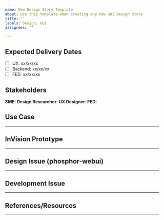 ```yaml
---
name: New Design Story Template
about: Use this template when creating any new GUI Design Story
title: ''
labels: Design, GUI
assignees: ''

---
```


## Expected Delivery Dates
- [ ] UX: xx/xx/xx
- [ ] Backend: xx/xx/xx
- [ ] FED: xx/xx/xx

## Stakeholders
**SME**:
**Design Researcher**:
**UX Designer**:
**FED**:

## Use Case
---

## InVision Prototype
---

## Design Issue (phosphor-webui)
---

## Development Issue 
---

## References/Resources
---
